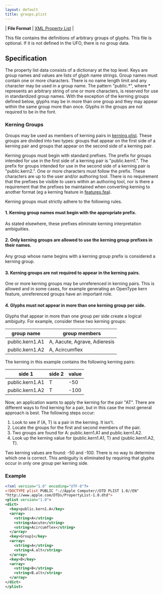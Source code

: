 ```yaml
---
layout: default
title: groups.plist
---
```


| **File Format** | [XML Property List](http://www.apple.com/DTDs/PropertyList-1.0.dtd) |

This file contains the definitions of arbitrary groups of glyphs. This file is optional. If it is not defined in the UFO, there is no group data.

## Specification


The property list data consists of a dictionary at the top level. Keys are group names and values are lists of glyph name strings. Group names must contain one or more characters. There is no name length limit and any character may be used in a group name. The pattern "public.\*", where \* represents an arbitrary string of one or more characters, is reserved for use in standardized group names. With the exception of the kerning groups defined below, glyphs may be in more than one group and they may appear within the same group more than once. Glyphs in the groups are not required to be in the font.

### Kerning Groups

Groups may be used as members of kerning pairs in [kerning.plist]. These groups are divided into two types: groups that appear on the first side of a kerning pair and groups that appear on the second side of a kerning pair.

Kerning groups must begin with standard prefixes. The prefix for groups intended for use in the first side of a kerning pair is "public.kern1.". The prefix for groups intended for use in the second side of a kerning pair is "public.kern2.". One or more characters must follow the prefix. These characters are up to the user and/or authoring tool. There is no requirement that the prefixes be visible to users within an authoring tool, nor is there a requirement that the prefixes be maintained when converting kerning to another format (eg a kerning feature in [features.fea]).

Kerning groups must strictly adhere to the following rules.

#### 1. Kerning group names must begin with the appropriate prefix.

As stated elsewhere, these prefixes eliminate kerning interpretation ambiguities.

#### 2. Only kerning groups are allowed to use the kerning group prefixes in their names.

Any group whose name begins with a kerning group prefix is considered a kerning group.

#### 3. Kerning groups are not required to appear in the kerning pairs.

One or more kerning groups may be unreferenced in kerning pairs. This is allowed and in some cases, for example generating an OpenType kern feature, unreferenced groups have an important role.

#### 4. Glyphs must not appear in more than one kerning group per side.

Glyphs that appear in more than one group per side create a logical ambiguity. For example, consider these two kerning groups:

| group name      | group members                |
|-----------------|------------------------------|
| public.kern1.A1 | A, Aacute, Agrave, Adieresis |
| public.kern1.A2 | A, Acircumflex               |

The kerning in this example contains the following kerning pairs:

| side 1          | side 2 | value |
|-----------------|--------|-------|
| public.kern1.A1 | T      | -50   |
| public.kern1.A2 | T      | -100  |

Now, an application wants to apply the kerning for the pair "AT". There are different ways to find kerning for a pair, but in this case the most general approach is best. The following steps occur:

1. Look to see if (A, T) is a pair in the kerning. It isn't.
2. Locate the groups for the first and second members of the pair.
3. Two groups are found for A: public.kern1.A1 and public.kern1.A2.
4. Look up the kerning value for (public.kern1.A1, T) and (public.kern1.A2, T).

Two kerning values are found: -50 and -100. There is no way to determine which one is correct. This ambiguity is eliminated by requiring that glyphs occur in only one group per kerning side.

### Example

```xml
<?xml version="1.0" encoding="UTF-8"?>
<!DOCTYPE plist PUBLIC "-//Apple Computer//DTD PLIST 1.0//EN"
"http://www.apple.com/DTDs/PropertyList-1.0.dtd">
<plist version="1.0">
<dict>
  <key>public.kern1.A</key>
  <array>
    <string>A</string>
    <string>Aacute</string>
    <string>Acircumflex</string>
  </array>
  <key>Group1</key>
  <array>
    <string>A</string>
    <string>A.alt</string>
  </array>
  <key>B</key>
  <array>
    <string>B</string>
    <string>B.alt</string>
  </array>
</dict>
</plist>

```

  [XML Property List]: conventions.html#propertylist
  [kerning.plist]: kerning.html
  [features.fea]: features.html
